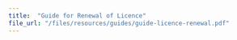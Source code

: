 ```yaml
---
title:  "Guide for Renewal of Licence"
file_url: "/files/resources/guides/guide-licence-renewal.pdf"
---
```

